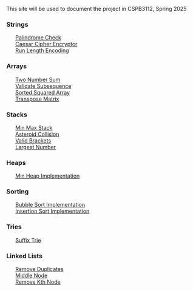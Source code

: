 This site will be used to document the project
in CSPB3112, Spring 2025

<h3>Strings</h3>
<ul>
  <a href="Palindrome.html">Palindrome Check</a><br>
  <a href="Caesar_Cipher.html">Caesar Cipher Encryptor</a><br>
  <a href="Run_Length.html">Run Length Encoding</a><br>
</ul>

<h3>Arrays</h3>
<ul>
  <a href="Two_Number_Sum.html">Two Number Sum</a><br>
  <a href="Validate_Subsequence.html">Validate Subsequence</a><br>
  <a href="Sorted_Squared_Array.html">Sorted Squared Array</a><br>
  <a href="Transpose_Matrix.html">Transpose Matrix</a><br>
</ul>

<h3>Stacks</h3>
<ul>
  <a href="Min_Max_Stack.html">Min Max Stack</a><br>
  <a href="Asteroid_Collision.html">Asteroid Collision</a><br>
  <a href="Valid_Brackets.html">Valid Brackets</a><br>
  <a href="Largest_Number.html">Largest Number</a><br>
</ul>

<h3>Heaps</h3>
<ul>
  <a href="Min_Heap.html">Min Heap Implementation</a><br>
</ul>

<h3>Sorting</h3>
<ul>
  <a href="Bubble_Sort.html">Bubble Sort Implementation</a><br>
  <a href="Insertion_Sort.html">Insertion Sort Implementation</a><br>
</ul>

<h3>Tries</h3>
<ul>
  <a href="Suffix_Trie.html">Suffix Trie</a><br>
</ul>

<h3>Linked Lists</h3>
<ul>
  <a href="Remove_Duplicates.html">Remove Duplicates</a><br>
  <a href="Middle_Node.html">Middle Node</a><br>
  <a href="Remove_Kth_Node.html">Remove Kth Node</a><br>
</ul>
